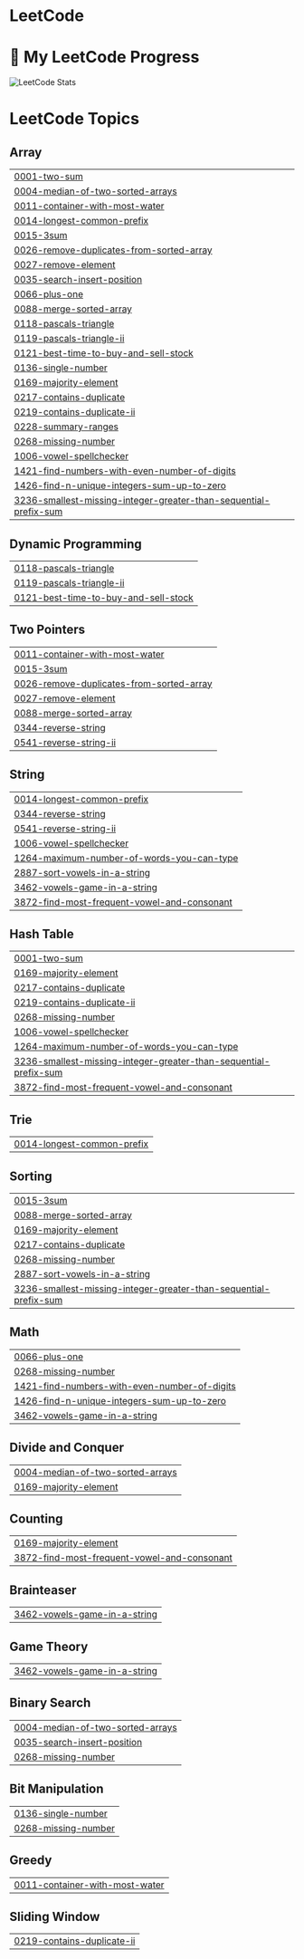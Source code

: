 # LeetCode
# 🚀 My LeetCode Progress

![LeetCode Stats](https://leetcard.jacoblin.cool/jyotirmaya2004?theme=dark&font=Arial&ext=heatmap)
<!---LeetCode Topics Start-->
# LeetCode Topics
## Array
|  |
| ------- |
| [0001-two-sum](https://github.com/jyotirmaya2004/LeetCode/tree/master/0001-two-sum) |
| [0004-median-of-two-sorted-arrays](https://github.com/jyotirmaya2004/LeetCode/tree/master/0004-median-of-two-sorted-arrays) |
| [0011-container-with-most-water](https://github.com/jyotirmaya2004/LeetCode/tree/master/0011-container-with-most-water) |
| [0014-longest-common-prefix](https://github.com/jyotirmaya2004/LeetCode/tree/master/0014-longest-common-prefix) |
| [0015-3sum](https://github.com/jyotirmaya2004/LeetCode/tree/master/0015-3sum) |
| [0026-remove-duplicates-from-sorted-array](https://github.com/jyotirmaya2004/LeetCode/tree/master/0026-remove-duplicates-from-sorted-array) |
| [0027-remove-element](https://github.com/jyotirmaya2004/LeetCode/tree/master/0027-remove-element) |
| [0035-search-insert-position](https://github.com/jyotirmaya2004/LeetCode/tree/master/0035-search-insert-position) |
| [0066-plus-one](https://github.com/jyotirmaya2004/LeetCode/tree/master/0066-plus-one) |
| [0088-merge-sorted-array](https://github.com/jyotirmaya2004/LeetCode/tree/master/0088-merge-sorted-array) |
| [0118-pascals-triangle](https://github.com/jyotirmaya2004/LeetCode/tree/master/0118-pascals-triangle) |
| [0119-pascals-triangle-ii](https://github.com/jyotirmaya2004/LeetCode/tree/master/0119-pascals-triangle-ii) |
| [0121-best-time-to-buy-and-sell-stock](https://github.com/jyotirmaya2004/LeetCode/tree/master/0121-best-time-to-buy-and-sell-stock) |
| [0136-single-number](https://github.com/jyotirmaya2004/LeetCode/tree/master/0136-single-number) |
| [0169-majority-element](https://github.com/jyotirmaya2004/LeetCode/tree/master/0169-majority-element) |
| [0217-contains-duplicate](https://github.com/jyotirmaya2004/LeetCode/tree/master/0217-contains-duplicate) |
| [0219-contains-duplicate-ii](https://github.com/jyotirmaya2004/LeetCode/tree/master/0219-contains-duplicate-ii) |
| [0228-summary-ranges](https://github.com/jyotirmaya2004/LeetCode/tree/master/0228-summary-ranges) |
| [0268-missing-number](https://github.com/jyotirmaya2004/LeetCode/tree/master/0268-missing-number) |
| [1006-vowel-spellchecker](https://github.com/jyotirmaya2004/LeetCode/tree/master/1006-vowel-spellchecker) |
| [1421-find-numbers-with-even-number-of-digits](https://github.com/jyotirmaya2004/LeetCode/tree/master/1421-find-numbers-with-even-number-of-digits) |
| [1426-find-n-unique-integers-sum-up-to-zero](https://github.com/jyotirmaya2004/LeetCode/tree/master/1426-find-n-unique-integers-sum-up-to-zero) |
| [3236-smallest-missing-integer-greater-than-sequential-prefix-sum](https://github.com/jyotirmaya2004/LeetCode/tree/master/3236-smallest-missing-integer-greater-than-sequential-prefix-sum) |
## Dynamic Programming
|  |
| ------- |
| [0118-pascals-triangle](https://github.com/jyotirmaya2004/LeetCode/tree/master/0118-pascals-triangle) |
| [0119-pascals-triangle-ii](https://github.com/jyotirmaya2004/LeetCode/tree/master/0119-pascals-triangle-ii) |
| [0121-best-time-to-buy-and-sell-stock](https://github.com/jyotirmaya2004/LeetCode/tree/master/0121-best-time-to-buy-and-sell-stock) |
## Two Pointers
|  |
| ------- |
| [0011-container-with-most-water](https://github.com/jyotirmaya2004/LeetCode/tree/master/0011-container-with-most-water) |
| [0015-3sum](https://github.com/jyotirmaya2004/LeetCode/tree/master/0015-3sum) |
| [0026-remove-duplicates-from-sorted-array](https://github.com/jyotirmaya2004/LeetCode/tree/master/0026-remove-duplicates-from-sorted-array) |
| [0027-remove-element](https://github.com/jyotirmaya2004/LeetCode/tree/master/0027-remove-element) |
| [0088-merge-sorted-array](https://github.com/jyotirmaya2004/LeetCode/tree/master/0088-merge-sorted-array) |
| [0344-reverse-string](https://github.com/jyotirmaya2004/LeetCode/tree/master/0344-reverse-string) |
| [0541-reverse-string-ii](https://github.com/jyotirmaya2004/LeetCode/tree/master/0541-reverse-string-ii) |
## String
|  |
| ------- |
| [0014-longest-common-prefix](https://github.com/jyotirmaya2004/LeetCode/tree/master/0014-longest-common-prefix) |
| [0344-reverse-string](https://github.com/jyotirmaya2004/LeetCode/tree/master/0344-reverse-string) |
| [0541-reverse-string-ii](https://github.com/jyotirmaya2004/LeetCode/tree/master/0541-reverse-string-ii) |
| [1006-vowel-spellchecker](https://github.com/jyotirmaya2004/LeetCode/tree/master/1006-vowel-spellchecker) |
| [1264-maximum-number-of-words-you-can-type](https://github.com/jyotirmaya2004/LeetCode/tree/master/1264-maximum-number-of-words-you-can-type) |
| [2887-sort-vowels-in-a-string](https://github.com/jyotirmaya2004/LeetCode/tree/master/2887-sort-vowels-in-a-string) |
| [3462-vowels-game-in-a-string](https://github.com/jyotirmaya2004/LeetCode/tree/master/3462-vowels-game-in-a-string) |
| [3872-find-most-frequent-vowel-and-consonant](https://github.com/jyotirmaya2004/LeetCode/tree/master/3872-find-most-frequent-vowel-and-consonant) |
## Hash Table
|  |
| ------- |
| [0001-two-sum](https://github.com/jyotirmaya2004/LeetCode/tree/master/0001-two-sum) |
| [0169-majority-element](https://github.com/jyotirmaya2004/LeetCode/tree/master/0169-majority-element) |
| [0217-contains-duplicate](https://github.com/jyotirmaya2004/LeetCode/tree/master/0217-contains-duplicate) |
| [0219-contains-duplicate-ii](https://github.com/jyotirmaya2004/LeetCode/tree/master/0219-contains-duplicate-ii) |
| [0268-missing-number](https://github.com/jyotirmaya2004/LeetCode/tree/master/0268-missing-number) |
| [1006-vowel-spellchecker](https://github.com/jyotirmaya2004/LeetCode/tree/master/1006-vowel-spellchecker) |
| [1264-maximum-number-of-words-you-can-type](https://github.com/jyotirmaya2004/LeetCode/tree/master/1264-maximum-number-of-words-you-can-type) |
| [3236-smallest-missing-integer-greater-than-sequential-prefix-sum](https://github.com/jyotirmaya2004/LeetCode/tree/master/3236-smallest-missing-integer-greater-than-sequential-prefix-sum) |
| [3872-find-most-frequent-vowel-and-consonant](https://github.com/jyotirmaya2004/LeetCode/tree/master/3872-find-most-frequent-vowel-and-consonant) |
## Trie
|  |
| ------- |
| [0014-longest-common-prefix](https://github.com/jyotirmaya2004/LeetCode/tree/master/0014-longest-common-prefix) |
## Sorting
|  |
| ------- |
| [0015-3sum](https://github.com/jyotirmaya2004/LeetCode/tree/master/0015-3sum) |
| [0088-merge-sorted-array](https://github.com/jyotirmaya2004/LeetCode/tree/master/0088-merge-sorted-array) |
| [0169-majority-element](https://github.com/jyotirmaya2004/LeetCode/tree/master/0169-majority-element) |
| [0217-contains-duplicate](https://github.com/jyotirmaya2004/LeetCode/tree/master/0217-contains-duplicate) |
| [0268-missing-number](https://github.com/jyotirmaya2004/LeetCode/tree/master/0268-missing-number) |
| [2887-sort-vowels-in-a-string](https://github.com/jyotirmaya2004/LeetCode/tree/master/2887-sort-vowels-in-a-string) |
| [3236-smallest-missing-integer-greater-than-sequential-prefix-sum](https://github.com/jyotirmaya2004/LeetCode/tree/master/3236-smallest-missing-integer-greater-than-sequential-prefix-sum) |
## Math
|  |
| ------- |
| [0066-plus-one](https://github.com/jyotirmaya2004/LeetCode/tree/master/0066-plus-one) |
| [0268-missing-number](https://github.com/jyotirmaya2004/LeetCode/tree/master/0268-missing-number) |
| [1421-find-numbers-with-even-number-of-digits](https://github.com/jyotirmaya2004/LeetCode/tree/master/1421-find-numbers-with-even-number-of-digits) |
| [1426-find-n-unique-integers-sum-up-to-zero](https://github.com/jyotirmaya2004/LeetCode/tree/master/1426-find-n-unique-integers-sum-up-to-zero) |
| [3462-vowels-game-in-a-string](https://github.com/jyotirmaya2004/LeetCode/tree/master/3462-vowels-game-in-a-string) |
## Divide and Conquer
|  |
| ------- |
| [0004-median-of-two-sorted-arrays](https://github.com/jyotirmaya2004/LeetCode/tree/master/0004-median-of-two-sorted-arrays) |
| [0169-majority-element](https://github.com/jyotirmaya2004/LeetCode/tree/master/0169-majority-element) |
## Counting
|  |
| ------- |
| [0169-majority-element](https://github.com/jyotirmaya2004/LeetCode/tree/master/0169-majority-element) |
| [3872-find-most-frequent-vowel-and-consonant](https://github.com/jyotirmaya2004/LeetCode/tree/master/3872-find-most-frequent-vowel-and-consonant) |
## Brainteaser
|  |
| ------- |
| [3462-vowels-game-in-a-string](https://github.com/jyotirmaya2004/LeetCode/tree/master/3462-vowels-game-in-a-string) |
## Game Theory
|  |
| ------- |
| [3462-vowels-game-in-a-string](https://github.com/jyotirmaya2004/LeetCode/tree/master/3462-vowels-game-in-a-string) |
## Binary Search
|  |
| ------- |
| [0004-median-of-two-sorted-arrays](https://github.com/jyotirmaya2004/LeetCode/tree/master/0004-median-of-two-sorted-arrays) |
| [0035-search-insert-position](https://github.com/jyotirmaya2004/LeetCode/tree/master/0035-search-insert-position) |
| [0268-missing-number](https://github.com/jyotirmaya2004/LeetCode/tree/master/0268-missing-number) |
## Bit Manipulation
|  |
| ------- |
| [0136-single-number](https://github.com/jyotirmaya2004/LeetCode/tree/master/0136-single-number) |
| [0268-missing-number](https://github.com/jyotirmaya2004/LeetCode/tree/master/0268-missing-number) |
## Greedy
|  |
| ------- |
| [0011-container-with-most-water](https://github.com/jyotirmaya2004/LeetCode/tree/master/0011-container-with-most-water) |
## Sliding Window
|  |
| ------- |
| [0219-contains-duplicate-ii](https://github.com/jyotirmaya2004/LeetCode/tree/master/0219-contains-duplicate-ii) |
<!---LeetCode Topics End-->

